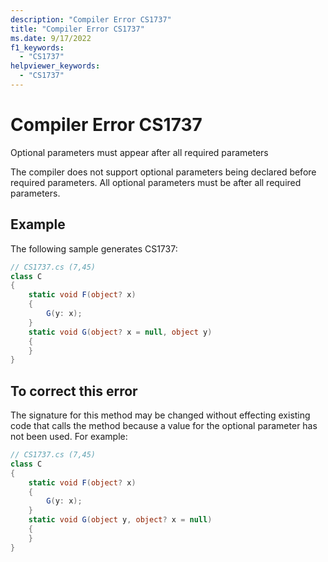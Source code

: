 ```yaml
---
description: "Compiler Error CS1737"
title: "Compiler Error CS1737"
ms.date: 9/17/2022
f1_keywords:
  - "CS1737"
helpviewer_keywords:
  - "CS1737"
---
```

# Compiler Error CS1737

Optional parameters must appear after all required parameters

The compiler does not support optional parameters being declared before required parameters. All optional parameters must be after all required parameters.

## Example

 The following sample generates CS1737:

```csharp
// CS1737.cs (7,45)
class C
{
    static void F(object? x)
    {
        G(y: x);
    }
    static void G(object? x = null, object y)
    {
    }
}
```

## To correct this error

The signature for this method may be changed without effecting existing code that calls the method because a value for the optional parameter has not been used.  For example:

```csharp
// CS1737.cs (7,45)
class C
{
    static void F(object? x)
    {
        G(y: x);
    }
    static void G(object y, object? x = null)
    {
    }
}
```
